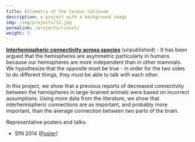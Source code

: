 ```yaml
---
title: Allometry of the Corpus Callosum
description: a project with a background image
img: /img/projects/12.jpg
permalink: /projects/rinsel/
weight: 3
---
```



<p>
    <b><u>Interhemispheric connectivity across species</u></b> (unpublished) - It has been argued that the hemispheres
    are asymmetric particularly in humans because our hemispheres are more independent than in other
    mammals.  We hypothesize that the opposite must be true - in order for the two sides to do
    different things, they <i>must</i> be able to talk with each other.
    </p>

<p>
	In this project, we show that a previous reports of decreased connectivity between the hemispheres
    in large-brained animals were based on incorrect assumptions.  Using more data from the literature,
    we show that interhemispheric connections are as important, and probably
    more important, than the average connection between two parts of the brain.
</p>
<p>
    Representative posters and talks:
    <ul>
        <li>SfN 2014 (<a href="docs/posters/Cipollini_Cottrell_SfN_2014_Rinsel.pdf">Poster</a>)</li>
    </ul>
</p>
